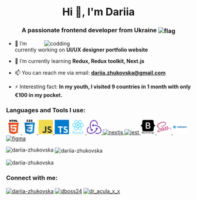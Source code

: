 <h1 align="center">Hi 👋, I'm Dariia</h1>
<h3 align="center">A passionate frontend developer from Ukraine <img alt="flag" align="center" width="20" src="https://emojiguide.com/wp-content/uploads/platform/twitter/44352.png" /></h3>
<img align="right" alt="codding" width="400" src="https://i.pinimg.com/originals/e7/26/c7/e726c74ac081eed50feee1433d12c998.gif" />


- 🔭 I’m currently working on **UI/UX designer portfolio website**

- 🌱 I’m currently learning **Redux, Redux toolkit, Next.js**

- 📫 You can reach me via email: **dariia.zhukovska@gmail.com**

- ⚡ Interesting fact: **In my youth, I visited 9 countries in 1 month with only €100 in my pocket.**



<h3 align="left">Languages and Tools I use:</h3>
<p align="left"><a href="https://www.w3.org/html/" target="_blank" rel="noreferrer"> <img src="https://raw.githubusercontent.com/devicons/devicon/master/icons/html5/html5-original-wordmark.svg" alt="html5" width="40" height="40"/>
</a> <a href="https://www.w3schools.com/css/" target="_blank" rel="noreferrer"><img src="https://raw.githubusercontent.com/devicons/devicon/master/icons/css3/css3-original-wordmark.svg" alt="css3" width="40"height="40"/> </a> <a href="https://developer.mozilla.org/en-US/docs/Web/JavaScript" target="_blank" rel="noreferrer"> <img src="https://raw.githubusercontent.com/devicons/devicon/master/icons/javascript/javascript-original.svg" alt="javascript" width="40" height="40"/> </a> <a href="https://www.typescriptlang.org/" target="_blank" rel="noreferrer"> <img src="https://raw.githubusercontent.com/devicons/devicon/master/icons/typescript/typescript-original.svg" alt="typescript" width="40" height="40"/></a>

  <a href="https://reactjs.org/" target="_blank" rel="noreferrer">
    <img
      src="https://raw.githubusercontent.com/devicons/devicon/master/icons/react/react-original-wordmark.svg"
      alt="react"
      width="40"
      height="40"
    />
  </a>

  <a href="https://redux.js.org" target="_blank" rel="noreferrer">
    <img
      src="https://raw.githubusercontent.com/devicons/devicon/master/icons/redux/redux-original.svg"
      alt="redux"
      width="40"
      height="40"
    />
  </a>

  <a href="https://nextjs.org/" target="_blank" rel="noreferrer">
    <img
      src="https://cdn.worldvectorlogo.com/logos/nextjs-2.svg"
      alt="nextjs"
      width="40"
      height="40"
    />
  </a>

  <a href="https://jestjs.io" target="_blank" rel="noreferrer">
    <img
      src="https://www.vectorlogo.zone/logos/jestjsio/jestjsio-icon.svg"
      alt="jest"
      width="40"
      height="40"
    />
  </a>

  <a href="https://getbootstrap.com" target="_blank" rel="noreferrer">
    <img
      src="https://raw.githubusercontent.com/devicons/devicon/master/icons/bootstrap/bootstrap-plain-wordmark.svg"
      alt="bootstrap"
      width="40"
      height="40"
    />
  </a>

  <a href="https://sass-lang.com" target="_blank" rel="noreferrer">
    <img
      src="https://raw.githubusercontent.com/devicons/devicon/master/icons/sass/sass-original.svg"
      alt="sass"
      width="40"
      height="40"
    />
  </a>

  <a href="https://webpack.js.org" target="_blank" rel="noreferrer">
    <img
      src="https://raw.githubusercontent.com/devicons/devicon/d00d0969292a6569d45b06d3f350f463a0107b0d/icons/webpack/webpack-original-wordmark.svg"
      alt="webpack"
      width="40"
      height="40"
    />
  </a>

  <a href="https://www.figma.com/" target="_blank" rel="noreferrer">
    <img
      src="https://www.vectorlogo.zone/logos/figma/figma-icon.svg"
      alt="figma"
      width="40"
      height="40"
    />
  </a>
</p>



<p><img align="left" src="https://github-readme-stats.vercel.app/api/top-langs?username=dariia-zhukovska&show_icons=true&theme=dracula&locale=en&layout=compact" alt="dariia-zhukovska" /></p>

<p>&nbsp;<img align="center" src="https://github-readme-stats.vercel.app/api?username=dariia-zhukovska&show_icons=true&locale=en" alt="dariia-zhukovska" /></p>

<p><img align="center" src="https://github-readme-streak-stats.herokuapp.com/?user=dariia-zhukovska&" alt="dariia-zhukovska" /></p>


<h3 align="left">Connect with me:</h3>
<p align="left">
<a href="https://linkedin.com/in/dariia-zhukovska" target="blank"><img align="center" src="https://raw.githubusercontent.com/rahuldkjain/github-profile-readme-generator/master/src/images/icons/Social/linked-in-alt.svg" alt="dariia-zhukovska" height="30" width="40" /></a>
<a href="https://fb.com/dboss24" target="blank"><img align="center" src="https://raw.githubusercontent.com/rahuldkjain/github-profile-readme-generator/master/src/images/icons/Social/facebook.svg" alt="dboss24" height="30" width="40" /></a>
<a href="https://instagram.com/dr_acula_x_x" target="blank"><img align="center" src="https://raw.githubusercontent.com/rahuldkjain/github-profile-readme-generator/master/src/images/icons/Social/instagram.svg" alt="dr_acula_x_x" height="30" width="40" /></a>
</p>

